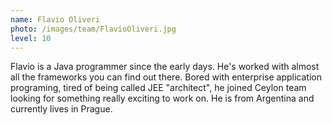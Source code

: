 ```yaml
---
name: Flavio Oliveri
photo: /images/team/FlavioOliveri.jpg
level: 10   
---
```


Flavio is a Java programmer since the early days. He's worked with almost all 
the frameworks you can find out there. Bored with enterprise application 
programing, tired of being called JEE "architect", he joined Ceylon team looking 
for something really exciting to work on. He is from Argentina and currently lives 
in Prague.

